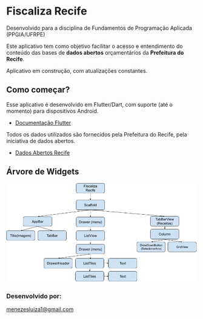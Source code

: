 
# Fiscaliza Recife

Desenvolvido para a disciplina de Fundamentos de Programação Aplicada (PPGIA/UFRPE)

Este aplicativo tem como objetivo facilitar o acesso e entendimento do conteúdo das bases de **dados abertos** orçamentários da **Prefeitura do Recife**.

Aplicativo em construção, com atualizações constantes.

## Como começar?

Esse aplicativo é desenvolvido em Flutter/Dart, com suporte (até o momento) para dispositivos Android. 

- [Documentação Flutter](https://flutter.dev/docs/)

Todos os dados utilizados são fornecidos pela Prefeitura do Recife, pela iniciativa de dados abertos. 

- [Dados Abertos Recife](http://dados.recife.pe.gov.br/)

## Árvore de Widgets

![Árvore de Widgets](https://github.com/menezesluiza/fiscaliza_recife/blob/master/images/arvore_widgets_V2.png)

### Desenvolvido por: 

menezesluiza1@gmail.com